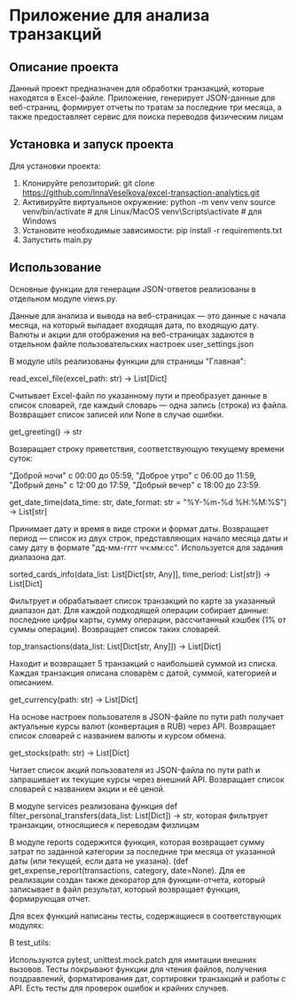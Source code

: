 # Приложение для анализа транзакций

## Описание проекта

Данный проект предназначен для обработки транзакций, которые находятся в Excel-файле. Приложение, 
генерирует JSON-данные для веб-страниц, формирует отчеты по тратам за последние три месяца, а также предоставляет 
сервис для поиска переводов физическим лицам

## Установка и запуск проекта

Для установки проекта:
1. Клонируйте репозиторий: 
git clone https://github.com/InnaVeselkova/excel-transaction-analytics.git
2. Активируйте виртуальное окружение:
python -m venv venv
source venv/bin/activate   # для Linux/MacOS
venv\Scripts\activate    # для Windows
3. Установите необходимые зависимости:
pip install -r requirements.txt
4. Запустить main.py

## Использование

Основные функции для генерации JSON-ответов реализованы в отдельном модуле views.py.

Данные для анализа и вывода на веб-страницах — это данные с начала месяца, на который выпадает входящая дата, по входящую дату.
Валюты и акции для отображения на веб-страницах задаются в отдельном файле пользовательских настроек 
user_settings.json

В модуле utils реализованы функции для страницы "Главная":

read_excel_file(excel_path: str) -> List[Dict] 

Считывает Excel-файл по указанному пути и преобразует данные в список словарей, где каждый словарь — одна запись (строка) из файла. Возвращает список записей или None в случае ошибки.

get_greeting() -> str 

Возвращает строку приветствия, соответствующую текущему времени суток:

"Доброй ночи" с 00:00 до 05:59,
"Доброе утро" с 06:00 до 11:59,
"Добрый день" с 12:00 до 17:59,
"Добрый вечер" с 18:00 до 23:59. 

get_date_time(data_time: str, date_format: str = "%Y-%m-%d %H:%M:%S") -> List[str] 

Принимает дату и время в виде строки и формат даты. Возвращает период — список из двух строк, представляющих начало месяца даты и саму дату в формате "дд-мм-гггг чч:мм:сс". Используется для задания диапазона дат.

sorted_cards_info(data_list: List[Dict[str, Any]], time_period: List[str]) -> List[Dict] 

Фильтрует и обрабатывает список транзакций по карте за указанный диапазон дат. Для каждой подходящей операции собирает данные:
последние цифры карты,
сумму операции, рассчитанный кэшбек (1% от суммы операции). Возвращает список таких словарей. 

top_transactions(data_list: List[Dict[str, Any]]) -> List[Dict] 

Находит и возвращает 5 транзакций с наибольшей суммой из списка. Каждая транзакция описана словарём с датой, суммой, категорией и описанием.

get_currency(path: str) -> List[Dict] 

На основе настроек пользователя в JSON-файле по пути path получает актуальные курсы валют (конвертация в RUB) через API. Возвращает список словарей с названием валюты и курсом обмена.

get_stocks(path: str) -> List[Dict] 

Читает список акций пользователя из JSON-файла по пути path и запрашивает их текущие курсы через внешний API. Возвращает список словарей с названием акции и её ценой. 

В модуле services реализована функция def filter_personal_transfers(data_list: List[Dict]) -> str, которая фильтрует транзакции, относящиеся к переводам физлицам 

В модуле reports содержится функция, которая возвращает сумму затрат по заданной категории за последние три месяца
    от указанной даты (или текущей, если дата не указана). (def get_expense_report(transactions, category, date=None).
Для ее реализации создан также декоратор для функции-отчета, который записывает в файл результат, который возвращает функция, формирующая отчет. 

Для всех функций написаны тесты, содержащиеся в соответствующих модулях: 

В test_utils: 

Используются pytest, unittest.mock.patch для имитации внешних вызовов.
Тесты покрывают функции для чтения файлов, получения поздравлений, форматирования дат, сортировки транзакций и работы с API.
Есть тесты для проверок ошибок и крайних случаев. 
